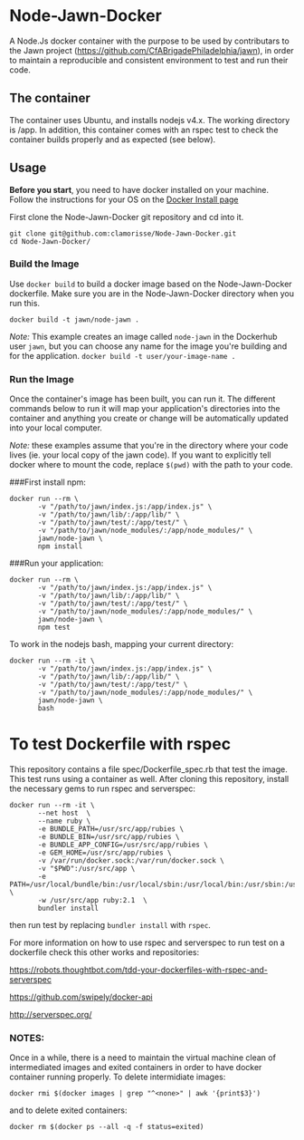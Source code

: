 # Node-Jawn-Docker

A Node.Js docker container with the purpose to be used by contributars to the Jawn project (https://github.com/CfABrigadePhiladelphia/jawn), in order to maintain a reproducible and consistent environment to test and run their code.

## The container

The container uses Ubuntu, and installs nodejs v4.x. The working directory is /app.
In addition, this container comes with an rspec test to check the container builds properly and as expected (see below).

## Usage

**Before you start**, you need to have docker installed on your machine. Follow the instructions for your OS on the [Docker Install page](https://docs.docker.com/engine/installation/)

First clone the Node-Jawn-Docker git repository and cd into it. 

```
git clone git@github.com:clamorisse/Node-Jawn-Docker.git
cd Node-Jawn-Docker/
```

### Build the Image

Use `docker build` to build a docker image based on the Node-Jawn-Docker dockerfile. Make sure you are in the Node-Jawn-Docker directory when you run this.

```
docker build -t jawn/node-jawn .
```

_Note:_ This example creates an image called `node-jawn` in the Dockerhub user `jawn`, but you can choose any name for the image you're building and for the application. `docker build -t user/your-image-name .`

### Run the Image

Once the container's image has been built, you can run it. The different commands below to run it will map your application's directories into the container and anything you create or change will be automatically updated into your local computer.

*Note:* these examples assume that you're in the directory where your code lives (ie. your local copy of the jawn code). If you want to explicitly tell docker where to mount the code, replace `$(pwd)` with the path to your code.

###First install npm:

```
docker run --rm \
       -v "/path/to/jawn/index.js:/app/index.js" \
       -v "/path/to/jawn/lib/:/app/lib/" \
       -v "/path/to/jawn/test/:/app/test/" \
       -v "/path/to/jawn/node_modules/:/app/node_modules/" \
       jawn/node-jawn \
       npm install
```

###Run your application:

```
docker run --rm \
       -v "/path/to/jawn/index.js:/app/index.js" \
       -v "/path/to/jawn/lib/:/app/lib/" \
       -v "/path/to/jawn/test/:/app/test/" \
       -v "/path/to/jawn/node_modules/:/app/node_modules/" \
       jawn/node-jawn \
       npm test
```
To work in the nodejs bash, mapping your current directory:

```
docker run --rm -it \
       -v "/path/to/jawn/index.js:/app/index.js" \
       -v "/path/to/jawn/lib/:/app/lib/" \
       -v "/path/to/jawn/test/:/app/test/" \
       -v "/path/to/jawn/node_modules/:/app/node_modules/" \
       jawn/node-jawn \
       bash
```

# To test Dockerfile with rspec

This repository contains a file spec/Dockerfile_spec.rb that test the image.
This test runs using a container as well.
After cloning this repository, install the necessary gems to run rspec and serverspec:
```
docker run --rm -it \
       --net host  \
       --name ruby \
       -e BUNDLE_PATH=/usr/src/app/rubies \
       -e BUNDLE_BIN=/usr/src/app/rubies \
       -e BUNDLE_APP_CONFIG=/usr/src/app/rubies \
       -e GEM_HOME=/usr/src/app/rubies \
       -v /var/run/docker.sock:/var/run/docker.sock \
       -v "$PWD":/usr/src/app \
       -e PATH=/usr/local/bundle/bin:/usr/local/sbin:/usr/local/bin:/usr/sbin:/usr/bin:/sbin:/bin:/usr/src/app:/usr/src/app/rubies \
       -w /usr/src/app ruby:2.1  \
       bundler install
```
then run test by replacing ```bundler install``` with ```rspec```.

For more information on how to use rspec and serverspec to run test on a dockerfile check this other works and repositories:

https://robots.thoughtbot.com/tdd-your-dockerfiles-with-rspec-and-serverspec

https://github.com/swipely/docker-api

http://serverspec.org/

### NOTES:
Once in a while, there is a need to maintain the virtual machine clean of intermediated images and exited containers
in order to have docker container running properly.
To delete intermidiate images:

```docker rmi $(docker images | grep "^<none>" | awk '{print$3}')```

and to delete exited containers:

```docker rm $(docker ps --all -q -f status=exited)```
